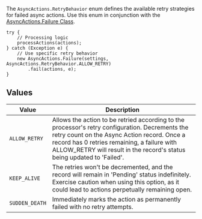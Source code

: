 The `AsyncActions.RetryBehavior` enum defines the available retry strategies for failed async actions. Use this enum in conjunction with the [AsyncActions.Failure Class](./The-AsyncActions.Failure-Class).

```apex
try {
    // Processing logic
    processActions(actions);
} catch (Exception e) {
    // Use specific retry behavior
    new AsyncActions.Failure(settings, AsyncActions.RetryBehavior.ALLOW_RETRY)
        .fail(actions, e);
}
```

## Values

| Value          | Description                                                                                                                                                                                                                                                              |
| -------------- | ------------------------------------------------------------------------------------------------------------------------------------------------------------------------------------------------------------------------------------------------------------------------ |
| `ALLOW_RETRY`  | Allows the action to be retried according to the processor's retry configuration. Decrements the retry count on the Async Action record. Once a record has 0 retries remaining, a failure with ALLOW_RETRY will result in the record's status being updated to 'Failed'. |
| `KEEP_ALIVE`   | The retries won't be decremented, and the record will remain in 'Pending' status indefinitely. Exercise caution when using this option, as it could lead to actions perpetually remaining open.                                                                          |
| `SUDDEN_DEATH` | Immediately marks the action as permanently failed with no retry attempts.                                                                                                                                                                                               |
